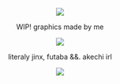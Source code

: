 <p align="center">
  <img src="https://media0.giphy.com/media/v1.Y2lkPTc5MGI3NjExZG1zZnY5b2M1eTB5eXJ3NzY4cGhieGwyZG55NGs1dTZ1bXlzYnB5cyZlcD12MV9pbnRlcm5hbF9naWZfYnlfaWQmY3Q9Zw/oZaRQyTPSevdLeQfhm/giphy.gif"/>
</p>

<p align="center"> WIP! graphics made by me <p align="center">

<p align="center">
  <img src="https://media0.giphy.com/media/v1.Y2lkPTc5MGI3NjExZTk4dzIxYnIzeXVzNzByYmJ3NXZ6cTl2ejM1dXl5a2Y5cmJ5ZnZ6bSZlcD12MV9pbnRlcm5hbF9naWZfYnlfaWQmY3Q9cw/RSlwWEUkEw2A9YGV6Y/giphy.gif#left"/>
</p>

<p align="center"> literaly jinx, futaba &&. akechi irl <p align="center">

<p align="center">
  <img src="https://media3.giphy.com/media/v1.Y2lkPTc5MGI3NjExdXRqMzU5c2R0MHdqd2NpdXFnbzVrZGQyeWtpY3picGYxN2I1OXpjbyZlcD12MV9pbnRlcm5hbF9naWZfYnlfaWQmY3Q9Zw/eRgyWnONa0HOLzUgnL/giphy.gif"/>
</p>
